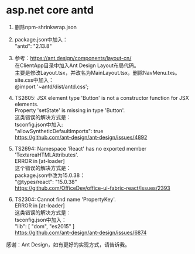 # asp.net core antd

1. 删除npm-shrinkwrap.json

2. package.json中加入：<br>
"antd": "2.13.8"

3. 参考：https://ant.design/components/layout-cn/<br>
在ClientApp目录中加入Ant Design Layout布局代码。<br>
主要是修改Layout.tsx，并改名为MainLayout.tsx，删除NavMenu.txs。<br>
site.css中加入：<br>
@import '~antd/dist/antd.css';<br>

4. TS2605: JSX element type 'Button' is not a constructor function for JSX elements.<br>
  Property 'setState' is missing in type 'Button'.<br>
这类错误的解决方式是：<br>
tsconfig.json中加入:<br>
"allowSyntheticDefaultImports": true<br>
https://github.com/ant-design/ant-design/issues/4892<br>

5. TS2694: Namespace 'React' has no exported member 'TextareaHTMLAttributes'.<br>
ERROR in [at-loader] <br>
这个错误的解决方式是：<br>
package.json中改为15.0.38：<br>
"@types/react": "15.0.38"<br>
https://github.com/OfficeDev/office-ui-fabric-react/issues/2393

6. TS2304: Cannot find name 'PropertyKey'.<br>
ERROR in [at-loader] <br>
这类错误的解决方式是：<br>
tsconfig.json中加入：<br>
"lib": [ "dom", "es2015" ]<br>
https://github.com/ant-design/ant-design/issues/6874

感谢：Ant Design，如有更好的实现方式，请告诉我。